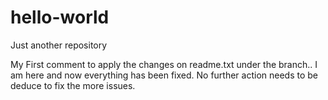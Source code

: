 # hello-world
Just another repository 

My First comment to apply the changes on readme.txt under the branch.. I am here and now everything has been fixed. No further action needs to be deduce to fix the more issues.


